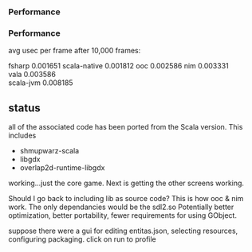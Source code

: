 
### Performance

### Performance

avg usec per frame after 10,000 frames:

fsharp          0.001651
scala-native    0.001812
ooc             0.002586
nim             0.003331	
vala	        0.003586	
scala-jvm       0.008185	


## status
all of the associated code has been ported from the Scala version. This includes
* shmupwarz-scala
* libgdx
* overlap2d-runtime-libgdx

working...just the core game. Next is getting the other screens working.

Should I go back to including lib as source code? This is how ooc & nim work. 
The only dependancies would be the sdl2.so
Potentially better optimization, better portability, fewer requirements for using GObject.


suppose there were a gui for editing entitas.json, selecting resources, configuring packaging. 
click on run to profile 


